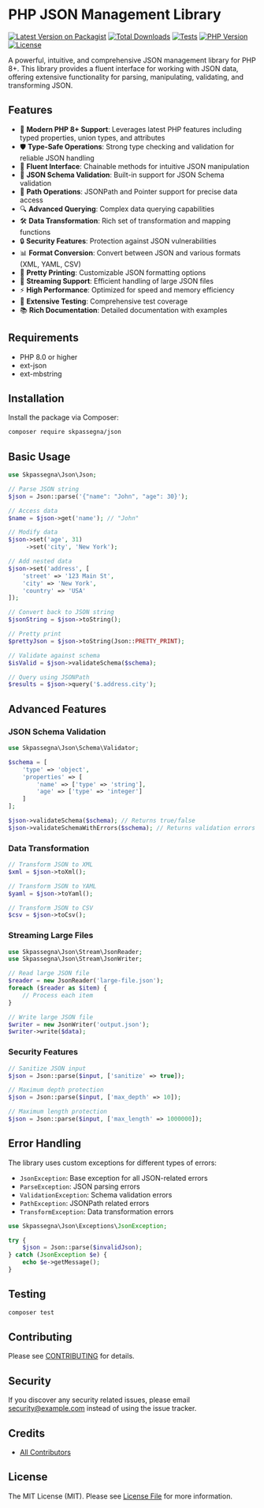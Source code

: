 # PHP JSON Management Library

[![Latest Version on Packagist](https://img.shields.io/packagist/v/skpassegna/json.svg?style=flat-square)](https://packagist.org/packages/skpassegna/json)
[![Total Downloads](https://img.shields.io/packagist/dt/skpassegna/json.svg?style=flat-square)](https://packagist.org/packages/skpassegna/json)
[![Tests](https://github.com/skpassegna/json/actions/workflows/tests.yml/badge.svg)](https://github.com/skpassegna/json/actions/workflows/tests.yml)
[![PHP Version](https://img.shields.io/packagist/php-v/skpassegna/json.svg?style=flat-square)](https://packagist.org/packages/skpassegna/json)
[![License](https://img.shields.io/packagist/l/skpassegna/json.svg?style=flat-square)](https://packagist.org/packages/skpassegna/json)

A powerful, intuitive, and comprehensive JSON management library for PHP 8+. This library provides a fluent interface for working with JSON data, offering extensive functionality for parsing, manipulating, validating, and transforming JSON.

## Features

- 🚀 **Modern PHP 8+ Support**: Leverages latest PHP features including typed properties, union types, and attributes
- 🛡️ **Type-Safe Operations**: Strong type checking and validation for reliable JSON handling
- 🔄 **Fluent Interface**: Chainable methods for intuitive JSON manipulation
- 📝 **JSON Schema Validation**: Built-in support for JSON Schema validation
- 🎯 **Path Operations**: JSONPath and Pointer support for precise data access
- 🔍 **Advanced Querying**: Complex data querying capabilities
- 🛠️ **Data Transformation**: Rich set of transformation and mapping functions
- 🔒 **Security Features**: Protection against JSON vulnerabilities
- 📊 **Format Conversion**: Convert between JSON and various formats (XML, YAML, CSV)
- 🎨 **Pretty Printing**: Customizable JSON formatting options
- 🔄 **Streaming Support**: Efficient handling of large JSON files
- ⚡ **High Performance**: Optimized for speed and memory efficiency
- 🧪 **Extensive Testing**: Comprehensive test coverage
- 📚 **Rich Documentation**: Detailed documentation with examples

## Requirements

- PHP 8.0 or higher
- ext-json
- ext-mbstring

## Installation

Install the package via Composer:

```bash
composer require skpassegna/json
```

## Basic Usage

```php
use Skpassegna\Json\Json;

// Parse JSON string
$json = Json::parse('{"name": "John", "age": 30}');

// Access data
$name = $json->get('name'); // "John"

// Modify data
$json->set('age', 31)
     ->set('city', 'New York');

// Add nested data
$json->set('address', [
    'street' => '123 Main St',
    'city' => 'New York',
    'country' => 'USA'
]);

// Convert back to JSON string
$jsonString = $json->toString();

// Pretty print
$prettyJson = $json->toString(Json::PRETTY_PRINT);

// Validate against schema
$isValid = $json->validateSchema($schema);

// Query using JSONPath
$results = $json->query('$.address.city');
```

## Advanced Features

### JSON Schema Validation

```php
use Skpassegna\Json\Schema\Validator;

$schema = [
    'type' => 'object',
    'properties' => [
        'name' => ['type' => 'string'],
        'age' => ['type' => 'integer']
    ]
];

$json->validateSchema($schema); // Returns true/false
$json->validateSchemaWithErrors($schema); // Returns validation errors
```

### Data Transformation

```php
// Transform JSON to XML
$xml = $json->toXml();

// Transform JSON to YAML
$yaml = $json->toYaml();

// Transform JSON to CSV
$csv = $json->toCsv();
```

### Streaming Large Files

```php
use Skpassegna\Json\Stream\JsonReader;
use Skpassegna\Json\Stream\JsonWriter;

// Read large JSON file
$reader = new JsonReader('large-file.json');
foreach ($reader as $item) {
    // Process each item
}

// Write large JSON file
$writer = new JsonWriter('output.json');
$writer->write($data);
```

### Security Features

```php
// Sanitize JSON input
$json = Json::parse($input, ['sanitize' => true]);

// Maximum depth protection
$json = Json::parse($input, ['max_depth' => 10]);

// Maximum length protection
$json = Json::parse($input, ['max_length' => 1000000]);
```

## Error Handling

The library uses custom exceptions for different types of errors:

- `JsonException`: Base exception for all JSON-related errors
- `ParseException`: JSON parsing errors
- `ValidationException`: Schema validation errors
- `PathException`: JSONPath related errors
- `TransformException`: Data transformation errors

```php
use Skpassegna\Json\Exceptions\JsonException;

try {
    $json = Json::parse($invalidJson);
} catch (JsonException $e) {
    echo $e->getMessage();
}
```

## Testing

```bash
composer test
```

## Contributing

Please see [CONTRIBUTING](CONTRIBUTING.md) for details.

## Security

If you discover any security related issues, please email security@example.com instead of using the issue tracker.

## Credits

- [All Contributors](../../contributors)

## License

The MIT License (MIT). Please see [License File](LICENSE.md) for more information.
